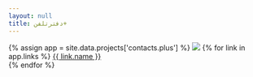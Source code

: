 ```yaml
---
layout: null
title: دفترتلفن+
---
```


{% assign app = site.data.projects['contacts.plus'] %}
<img src="/projects/{{ app.dir }}/{{ app.logo }}">
{% for link in app.links %}
<a href="{{ link.url }}" target="_blank">{{ link.name }}</a><br>
{% endfor %}